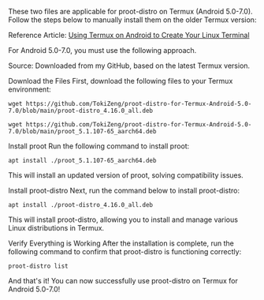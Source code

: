 These two files are applicable for proot-distro on Termux (Android 5.0-7.0). Follow the steps below to manually install them on the older Termux version:

Reference Article: [Using Termux on Android to Create Your Linux Terminal](https://lyingflat.info/2024/09/29/%e5%9c%a8-termux-%e4%b8%ad%e4%bd%bf%e7%94%a8-ssh-%e9%80%a3%e6%8e%a5%e4%b8%a6%e5%ae%89%e8%a3%9d-ubuntu%ef%bc%9a%e5%ae%8c%e6%95%b4%e6%95%99%e5%ad%b8/)

For Android 5.0-7.0, you must use the following approach.

Source: Downloaded from my GitHub, based on the latest Termux version.

Download the Files
First, download the following files to your Termux environment:
```
wget https://github.com/TokiZeng/proot-distro-for-Termux-Android-5.0-7.0/blob/main/proot-distro_4.16.0_all.deb
```
```
wget https://github.com/TokiZeng/proot-distro-for-Termux-Android-5.0-7.0/blob/main/proot_5.1.107-65_aarch64.deb
```
Install proot
Run the following command to install proot:
```
apt install ./proot_5.1.107-65_aarch64.deb
```
This will install an updated version of proot, solving compatibility issues.

Install proot-distro
Next, run the command below to install proot-distro:
```
apt install ./proot-distro_4.16.0_all.deb
```
This will install proot-distro, allowing you to install and manage various Linux distributions in Termux.

Verify Everything is Working
After the installation is complete, run the following command to confirm that proot-distro is functioning correctly:
```
proot-distro list
```
And that's it! You can now successfully use proot-distro on Termux for Android 5.0-7.0!
